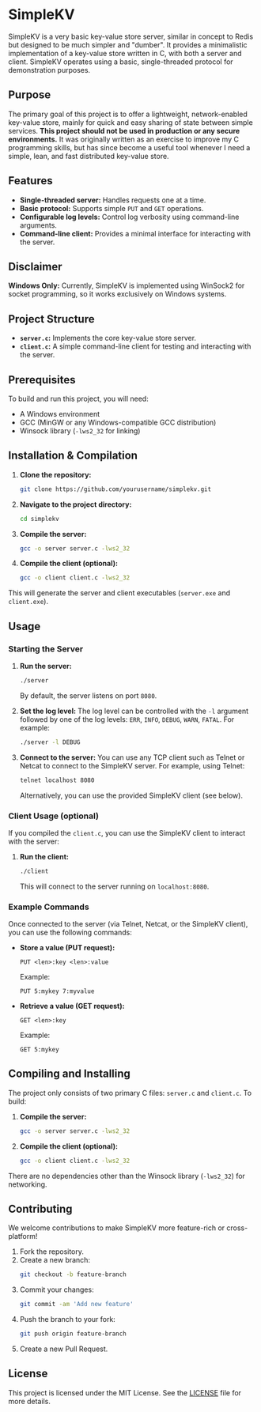 # SimpleKV

SimpleKV is a very basic key-value store server, similar in concept to Redis but designed to be much simpler and "dumber". It provides a minimalistic implementation of a key-value store written in C, with both a server and client. SimpleKV operates using a basic, single-threaded protocol for demonstration purposes.

## Purpose

The primary goal of this project is to offer a lightweight, network-enabled key-value store, mainly for quick and easy sharing of state between simple services. **This project should not be used in production or any secure environments.** It was originally written as an exercise to improve my C programming skills, but has since become a useful tool whenever I need a simple, lean, and fast distributed key-value store.

## Features

- **Single-threaded server:** Handles requests one at a time.
- **Basic protocol:** Supports simple `PUT` and `GET` operations.
- **Configurable log levels:** Control log verbosity using command-line arguments.
- **Command-line client:** Provides a minimal interface for interacting with the server.

## Disclaimer

**Windows Only:** Currently, SimpleKV is implemented using WinSock2 for socket programming, so it works exclusively on Windows systems.

## Project Structure

- **`server.c`:** Implements the core key-value store server.
- **`client.c`:** A simple command-line client for testing and interacting with the server.

## Prerequisites

To build and run this project, you will need:
- A Windows environment
- GCC (MinGW or any Windows-compatible GCC distribution)
- Winsock library (`-lws2_32` for linking)

## Installation & Compilation

1. **Clone the repository:**
    ```sh
    git clone https://github.com/yourusername/simplekv.git
    ```

2. **Navigate to the project directory:**
    ```sh
    cd simplekv
    ```

3. **Compile the server:**
    ```sh
    gcc -o server server.c -lws2_32
    ```

4. **Compile the client (optional):**
    ```sh
    gcc -o client client.c -lws2_32
    ```

This will generate the server and client executables (`server.exe` and `client.exe`).

## Usage

### Starting the Server

1. **Run the server:**
    ```sh
    ./server
    ```

   By default, the server listens on port `8080`.

2. **Set the log level:**
   The log level can be controlled with the `-l` argument followed by one of the log levels: `ERR`, `INFO`, `DEBUG`, `WARN`, `FATAL`. For example:
    ```sh
    ./server -l DEBUG
    ```

3. **Connect to the server:**
   You can use any TCP client such as Telnet or Netcat to connect to the SimpleKV server. For example, using Telnet:
    ```sh
    telnet localhost 8080
    ```

   Alternatively, you can use the provided SimpleKV client (see below).

### Client Usage (optional)

If you compiled the `client.c`, you can use the SimpleKV client to interact with the server:

1. **Run the client:**
    ```sh
    ./client
    ```

   This will connect to the server running on `localhost:8080`.

### Example Commands

Once connected to the server (via Telnet, Netcat, or the SimpleKV client), you can use the following commands:

- **Store a value (PUT request):**
    ```
    PUT <len>:key <len>:value
    ```

    Example:
    ```
    PUT 5:mykey 7:myvalue
    ```

- **Retrieve a value (GET request):**
    ```
    GET <len>:key
    ```

    Example:
    ```
    GET 5:mykey
    ```

## Compiling and Installing

The project only consists of two primary C files: `server.c` and `client.c`. To build:

1. **Compile the server:**
    ```sh
    gcc -o server server.c -lws2_32
    ```

2. **Compile the client (optional):**
    ```sh
    gcc -o client client.c -lws2_32
    ```

There are no dependencies other than the Winsock library (`-lws2_32`) for networking.

## Contributing

We welcome contributions to make SimpleKV more feature-rich or cross-platform!

1. Fork the repository.
2. Create a new branch:
    ```sh
    git checkout -b feature-branch
    ```
3. Commit your changes:
    ```sh
    git commit -am 'Add new feature'
    ```
4. Push the branch to your fork:
    ```sh
    git push origin feature-branch
    ```
5. Create a new Pull Request.

## License

This project is licensed under the MIT License. See the [LICENSE](LICENSE) file for more details.
